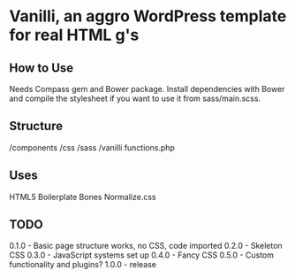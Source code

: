 # Vanilli, an aggro WordPress template for real HTML g's

## How to Use

Needs Compass gem and Bower package. Install dependencies with Bower and compile
the stylesheet if you want to use it from sass/main.scss.

## Structure

/components
/css
/sass
/vanilli
functions.php

## Uses

HTML5 Boilerplate
Bones
Normalize.css

## TODO

0.1.0 - Basic page structure works, no CSS, code imported
0.2.0 - Skeleton CSS
0.3.0 - JavaScript systems set up
0.4.0 - Fancy CSS
0.5.0 - Custom functionality and plugins?
1.0.0 - release

